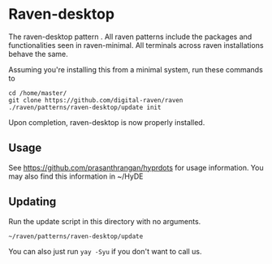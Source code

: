 # Raven-desktop

The raven-desktop pattern . All
raven patterns include the packages and functionalities
seen in raven-minimal. All terminals across raven installations
behave the same.

Assuming you're installing this from a minimal system, run these
commands to 

```
cd /home/master/
git clone https://github.com/digital-raven/raven
./raven/patterns/raven-desktop/update init
```

Upon completion, raven-desktop is now properly installed.

## Usage
See https://github.com/prasanthrangan/hyprdots for usage information.
You may also find this information in ~/HyDE

## Updating
Run the update script in this directory with no arguments.

`~/raven/patterns/raven-desktop/update`

You can also just run `yay -Syu` if you don't want to call us.
